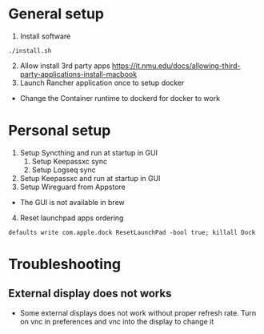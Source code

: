 # General setup
1. Install software
```
./install.sh
```
2. Allow install 3rd party apps
https://it.nmu.edu/docs/allowing-third-party-applications-install-macbook
3. Launch Rancher application once to setup docker
- Change the Container runtime to dockerd for docker to work
# Personal setup
1. Setup Syncthing and run at startup in GUI
   1. Setup Keepassxc sync
   2. Setup Logseq sync
2. Setup Keepassxc and run at startup in GUI
3. Setup Wireguard from Appstore  
- The GUI is not available in brew
4. Reset launchpad apps ordering
```
defaults write com.apple.dock ResetLaunchPad -bool true; killall Dock
```
# Troubleshooting
## External display does not works
- Some external displays does not work without proper refresh rate. Turn on vnc in preferences and vnc into the display to change it